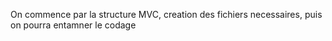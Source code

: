 On commence par la structure MVC, creation des fichiers necessaires, puis on pourra entamner le codage
